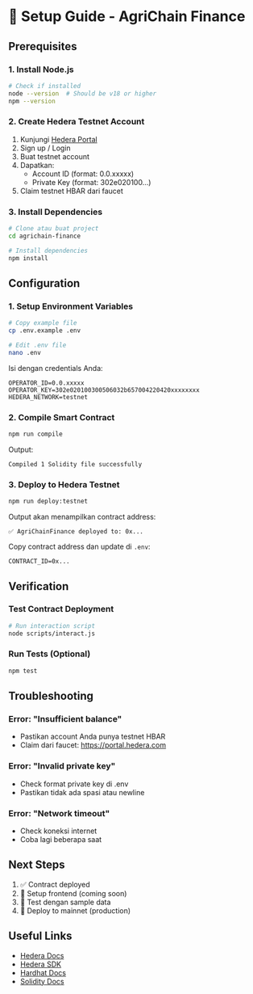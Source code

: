 # 🚀 Setup Guide - AgriChain Finance

## Prerequisites

### 1. Install Node.js
```bash
# Check if installed
node --version  # Should be v18 or higher
npm --version
```

### 2. Create Hedera Testnet Account

1. Kunjungi [Hedera Portal](https://portal.hedera.com)
2. Sign up / Login
3. Buat testnet account
4. Dapatkan:
   - Account ID (format: 0.0.xxxxx)
   - Private Key (format: 302e020100...)
5. Claim testnet HBAR dari faucet

### 3. Install Dependencies

```bash
# Clone atau buat project
cd agrichain-finance

# Install dependencies
npm install
```

## Configuration

### 1. Setup Environment Variables

```bash
# Copy example file
cp .env.example .env

# Edit .env file
nano .env
```

Isi dengan credentials Anda:
```env
OPERATOR_ID=0.0.xxxxx
OPERATOR_KEY=302e020100300506032b657004220420xxxxxxxx
HEDERA_NETWORK=testnet
```

### 2. Compile Smart Contract

```bash
npm run compile
```

Output:
```
Compiled 1 Solidity file successfully
```

### 3. Deploy to Hedera Testnet

```bash
npm run deploy:testnet
```

Output akan menampilkan contract address:
```
✅ AgriChainFinance deployed to: 0x...
```

Copy contract address dan update di `.env`:
```env
CONTRACT_ID=0x...
```

## Verification

### Test Contract Deployment

```bash
# Run interaction script
node scripts/interact.js
```

### Run Tests (Optional)

```bash
npm test
```

## Troubleshooting

### Error: "Insufficient balance"
- Pastikan account Anda punya testnet HBAR
- Claim dari faucet: https://portal.hedera.com

### Error: "Invalid private key"
- Check format private key di .env
- Pastikan tidak ada spasi atau newline

### Error: "Network timeout"
- Check koneksi internet
- Coba lagi beberapa saat

## Next Steps

1. ✅ Contract deployed
2. 📱 Setup frontend (coming soon)
3. 🧪 Test dengan sample data
4. 🚀 Deploy to mainnet (production)

## Useful Links

- [Hedera Docs](https://docs.hedera.com)
- [Hedera SDK](https://github.com/hashgraph/hedera-sdk-js)
- [Hardhat Docs](https://hardhat.org/docs)
- [Solidity Docs](https://docs.soliditylang.org)
